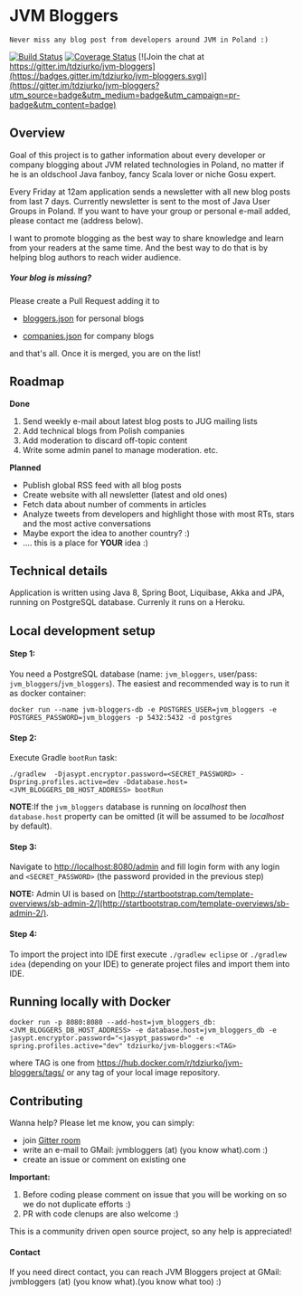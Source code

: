 # JVM Bloggers

    Never miss any blog post from developers around JVM in Poland :)

[![Build Status](https://travis-ci.org/tdziurko/jvm-bloggers.svg?branch=master)](https://travis-ci.org/tdziurko/jvm-bloggers)  [![Coverage Status](https://coveralls.io/repos/tdziurko/jvm-bloggers/badge.svg?branch=master&service=github)](https://coveralls.io/github/tdziurko/jvm-bloggers?branch=master)  [![Join the chat at https://gitter.im/tdziurko/jvm-bloggers](https://badges.gitter.im/tdziurko/jvm-bloggers.svg)](https://gitter.im/tdziurko/jvm-bloggers?utm_source=badge&utm_medium=badge&utm_campaign=pr-badge&utm_content=badge)

## Overview
Goal of this project is to gather information about every developer or company blogging about JVM related technologies in Poland, no matter if he is an oldschool 
Java fanboy, fancy Scala lover or niche Gosu expert.

Every Friday at 12am application sends a newsletter with all new blog posts from last 7 days. Currently newsletter is sent to the most of Java User Groups 
in Poland. If you want to have your group or personal e-mail added, please contact me (address below).

I want to promote blogging as the best way to share knowledge and learn from your readers at the same time. And the best way to do that is by helping blog authors to reach wider audience.

##### Your blog is missing? 
Please create a Pull Request adding it to
 
* [bloggers.json](https://github.com/tdziurko/jvm-bloggers/blob/master/bloggers.json) for personal blogs

* [companies.json](https://github.com/tdziurko/jvm-bloggers/blob/master/companies.json) for company blogs

and that's all. Once it is merged, you are on the list!
 
## Roadmap

__Done__

1. Send weekly e-mail about latest blog posts to JUG mailing lists
2. Add technical blogs from Polish companies
3. Add moderation to discard off-topic content
4. Write some admin panel to manage moderation. etc.

__Planned__

* Publish global RSS feed with all blog posts
* Create website with all newsletter (latest and old ones)
* Fetch data about number of comments in articles
* Analyze tweets from developers and highlight those with most RTs, stars and the most active conversations
*  Maybe export the idea to another country? :)
* .... this is a place for __YOUR__ idea :)

## Technical details

Application is written using Java 8, Spring Boot, Liquibase, Akka and JPA, running on PostgreSQL database. Currenly it runs on a Heroku.

## Local development setup

#### Step 1: 

You need a PostgreSQL database (name: `jvm_bloggers`, user/pass: `jvm_bloggers`/`jvm_bloggers`). The easiest and recommended way is to run it as docker container:

	docker run --name jvm-bloggers-db -e POSTGRES_USER=jvm_bloggers -e POSTGRES_PASSWORD=jvm_bloggers -p 5432:5432 -d postgres

#### Step 2:

Execute Gradle `bootRun` task:

    ./gradlew  -Djasypt.encryptor.password=<SECRET_PASSWORD> -Dspring.profiles.active=dev -Ddatabase.host=<JVM_BLOGGERS_DB_HOST_ADDRESS> bootRun

**NOTE**:If the `jvm_bloggers` database is running on _localhost_ then `database.host` property can be omitted (it will be assumed to be _localhost_ by default).


#### Step 3:

Navigate to [http://localhost:8080/admin](http://localhost:8080/admin) and fill login form with any login and `<SECRET_PASSWORD>` (the password provided in the previous step)

**NOTE:** Admin UI is based on [http://startbootstrap.com/template-overviews/sb-admin-2/](http://startbootstrap.com/template-overviews/sb-admin-2/).

#### Step 4:

To import the project into IDE first execute `./gradlew eclipse` or `./gradlew idea` (depending on your IDE) to generate project files and import them into IDE.

## Running locally with Docker

    docker run -p 8080:8080 --add-host=jvm_bloggers_db:<JVM_BLOGGERS_DB_HOST_ADDRESS> -e database.host=jvm_bloggers_db -e jasypt.encryptor.password="<jasypt_password>" -e spring.profiles.active="dev" tdziurko/jvm-bloggers:<TAG>
    
where TAG is one from https://hub.docker.com/r/tdziurko/jvm-bloggers/tags/ or any tag of your local image repository.      

## Contributing

Wanna help? Please let me know, you can simply:

* join [Gitter room](https://gitter.im/tdziurko/jvm-bloggers)
* write an e-mail to GMail: jvmbloggers (at) (you know what).com :)
* create an issue or comment on existing one 

**Important:** 

1. Before coding please comment on issue that you will be working on so we do not duplicate efforts :)
2. PR with code clenups are also welcome :)

This is a community driven open source project, so any help is appreciated!

#### Contact

If you need direct contact, you can reach JVM Bloggers project at GMail: jvmbloggers (at) (you know what).(you know what too) :)
